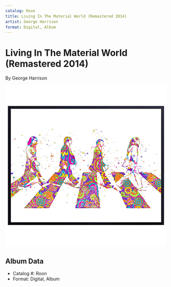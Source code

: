 ```yaml
---
catalog: Roon
title: Living In The Material World (Remastered 2014)
artist: George Harrison
format: Digital, Album
---
```


# Living In The Material World (Remastered 2014)

By George Harrison

![](../../assets/albumcovers/George_Harrison-Living_In_The_Material_World_Remastered_2014.png)

## Album Data

- Catalog #: Roon
- Format: Digital, Album

